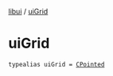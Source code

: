 [libui](index.md) / [uiGrid](./ui-grid.md)

# uiGrid

`typealias uiGrid = `[`CPointed`](../kotlinx.cinterop/-c-pointed/index.md)